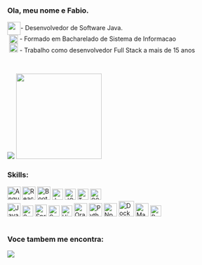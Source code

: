 ### Ola, meu nome e Fabio.
<div>
  <img align="center" width=30 height=30 src="https://cdn.jsdelivr.net/gh/devicons/devicon@latest/icons/java/java-original-wordmark.svg" />- Desenvolvedor de Software Java. 
</div>
<div>
  &nbsp;<img align="center" width=20 height=20 src="https://img.icons8.com/?size=60&id=8DjIf1XVC352&format=png" /> - Formado em Bacharelado de Sistema de Informacao
</div>

<div>
  &nbsp;<img width=20 height=20 src="https://img.icons8.com/?size=60&id=7Wl6vgSLADHh&format=png" /> - Trabalho como desenvolvedor Full Stack a mais de 15 anos 
</div>

<div>
  <p>&nbsp;</p>
  <img src="https://github-readme-stats.vercel.app/api?username=biochase&show_icons=true&theme=chartreuse-dark" />
  <img src="https://github-readme-stats.vercel.app/api/top-langs/?username=anuraghazra&layout=compact&theme=chartreuse-dark" height=195 />
</div>

### Skills:
<div display="inline">
  <img width=30 height=30 src="https://cdn.jsdelivr.net/gh/devicons/devicon@latest/icons/angular/angular-original.svg"  alt="Angular" title="Angular" />
  <img width=30 height=30 src="https://cdn.jsdelivr.net/gh/devicons/devicon@latest/icons/react/react-original.svg" alt="React" title="React" />            
  <img width=30 height=30 src="https://cdn.jsdelivr.net/gh/devicons/devicon@latest/icons/bootstrap/bootstrap-original.svg" alt="BootStrap" title="BootStrap" />
  <img width=25 height=25 src="https://cdn.jsdelivr.net/gh/devicons/devicon@latest/icons/javascript/javascript-original.svg" alt="JavaScript" title="JavaScript" />
  <img width=25 height=25 src="https://cdn.jsdelivr.net/gh/devicons/devicon@latest/icons/jquery/jquery-plain-wordmark.svg" alt="JQuery" title="JQuery" />  
  <img width=25 height=25 src="https://cdn.jsdelivr.net/gh/devicons/devicon@latest/icons/typescript/typescript-original.svg" alt="TypeScript" title="TypeScript" />
  <img width=25 height=25 src="https://cdn.jsdelivr.net/gh/devicons/devicon@latest/icons/css3/css3-original.svg" alt="CSS3" title="CSS3" />  
</div>
<div display="inline">
  <img width=30 height=30 src="https://cdn.jsdelivr.net/gh/devicons/devicon@latest/icons/java/java-original.svg" alt="Java" title="Java" />
  <img width=25 height=25 src="https://cdn.jsdelivr.net/gh/devicons/devicon@latest/icons/spring/spring-original.svg" alt="Spring" title="Spring" />
  <img width=27 height=27" src="https://user-images.githubusercontent.com/25181517/183891303-41f257f8-6b3d-487c-aa56-c497b880d0fb.png" alt="Spring Boot" title="Spring Boot"/>
  <img width=25 height=25 src="https://cdn.jsdelivr.net/gh/devicons/devicon@latest/icons/swagger/swagger-original.svg" alt="Swagger" title="Swagger" />
  <img width=25 height=25 src="https://cdn.jsdelivr.net/gh/devicons/devicon@latest/icons/hibernate/hibernate-original.svg" alt="Hibernate" title="Hibernate" />
  <img width=30 height=30 src="https://cdn.jsdelivr.net/gh/devicons/devicon@latest/icons/oracle/oracle-original.svg" alt="Oracle" title="Oracle" />
  <img width=30 height=30 src="https://cdn.jsdelivr.net/gh/devicons/devicon@latest/icons/python/python-original.svg" alt="Python" title="Python" />
  <img width=30 height=30 src="https://cdn.jsdelivr.net/gh/devicons/devicon@latest/icons/npm/npm-original-wordmark.svg" alt="Npm" title="Npm" />
  <img width=35 height=35 src="https://cdn.jsdelivr.net/gh/devicons/devicon@latest/icons/docker/docker-original.svg" alt="Docker" title="Docker" />
  <img width=30 height=30 src="https://cdn.jsdelivr.net/gh/devicons/devicon@latest/icons/maven/maven-original-wordmark.svg" alt="Maven" title="Maven" />
  <img width=25 height=25 src="https://cdn.jsdelivr.net/gh/devicons/devicon@latest/icons/postman/postman-original.svg" alt="Postman" title="Postman" />
</div>

#

### Voce tambem me encontra:
<a href="https://www.linkedin.com/in/fabio-chase/">
    <img src="https://img.shields.io/badge/linkedin-%230077B5.svg?style=for-the-badge&logo=linkedin&logoColor=white" />
</a>
